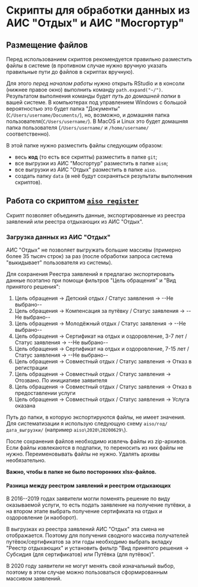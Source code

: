 # Скрипты для обработки данных из АИС "Отдых" и АИС "Мосгортур"

## Размещение файлов

Перед использованием скриптов рекомендуется правильно разместить
файлы в системе (в противном случае нужно вручную указать правильные
пути до файлов в скриптах вручную).

Для этого _перед началом работы_ нужно открыть RStudio и в консоли
(нижнее правое окно) выполнить команду `path.expand("~/")`.
Результатом выполнения команды будет _путь до домашней папки_ в вашей
системе. В компьютерах под управлением Windows с большой вероятностью
это будет папка "Документы" (`C/Users/username/Documents/`), но,
возможно, и домашняя папка пользователя(`C/Users/username/`). В MacOS
и Linux это будет домашняя папка пользователя (`/Users/username/` и
`/home/username/` соответственно).

В этой папке нужно разместить файлы следующим образом:

- весь **код** (то есть все скрипты) разместить в папке `git`;
- все выгрузки из АИС "Мосгортур" разместить в папке `aism`;
- все выгрузки из АИС "Отдых" разместить в папке `aiso`.
- создать папку `data` (в неё будут сохраняться результаты выполнения
  скриптов).

## Работа со скриптом [`aiso_register`](https://github.com/uasmgt/ais/tree/master/aiso)

Скрипт позволяет объединить данные, экспортированные из реестра
заявлений или реестра отдыхающих из АИС "Отдых".

### Загрузка данных из АИС "Отдых"

АИС "Отдых" не позволяет выгружать большие массивы (примерно более 35
тысяч строк) за раз (после обработки запроса система "выкидывает"
пользователя из системы).

Для сохранения Реестра заявлений я предлагаю экспортировать данные поэтапно при помощи фильтров "Цель обращения" и "Вид принятого решения": 

1. Цель обращения -> Детский отдых / Статус заявления -> --Не
   выбрано--
2. Цель обращения -> Компенсация за путёвку / Статус заявления ->
   --Не выбрано--
3. Цель обращения -> Молодёжный отдых / Статус заявления -> --Не
   выбрано--
4. Цель обращения -> Сертификат на отдых и оздоровление, 3-7 лет /
   Статус заявления -> --Не выбрано--
5. Цель обращения -> Сертификат на отдых и оздоровление, 7-15 лет /
   Статус заявления -> --Не выбрано--
6. Цель обращения -> Совместный отдых / Статус заявления -> Отказ в
   регистрации
7. Цель обращения -> Совместный отдых / Статус заявления -> Отозвано.
   По инициативе заявителя
8. Цель обращения -> Совместный отдых / Статус заявления -> Отказ в
   предоставлении услуги
9. Цель обращения -> Совместный отдых / Статус заявления -> Услуга
   оказана

Путь до папки, в которую экспортируются файлы, не имеет значения. Для
систематизации я использую следующую схему `aiso/год/дата_выгрузки/`
(например `aiso\2020\20200629\`).

После сохранения файлов необходимо извлечь файлы из zip-архивов. Если
файлы извлекаются в подпапки, то переносить из них файлы не нужно.
Переименовывать файлы не нужно. Удалять архивы необязательно.

**Важно, чтобы в папке не было посторонних xlsx-файлов.**

#### Разница между реестром заявлений и реестром отдыхающих

В 2016--2019 годах заявители могли поменять решение по виду
оказываемой услуги, то есть подать заявление на получение путёвки, а
на втором этапе выбрать получение сертификата на отдых и оздоровление
(и наоборот).

В выгрузках из реестра заявлений АИС "Отдых" эта смена не
отображается. Поэтому для получения сводного массива получателей
путёвок/сертификатов за эти годы необходимо выбрать вкладку "Реестр
отдыхающих" и установить фильтр "Вид принятого решения -> Субсидия
(для сертификатов) или Путёвка (для путёвок)".

В 2020 году заявители не могут менять свой изначальный выбор, поэтому
в этом случае можно пользоваться сформированным массивом заявлений.


